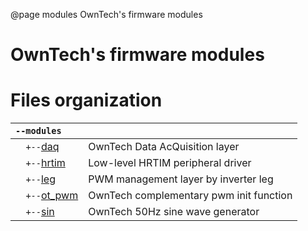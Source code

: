 @page modules OwnTech's firmware modules
# OwnTech's firmware modules

# Files organization

<!-- @cond COMMENT --><script><!--</script>

| `--modules`               |                                           |
|:-                         |:-                                         |
|`  +--`[daq](daq)          | OwnTech Data AcQuisition layer            |
|`  +--`[hrtim](hrtim)      | Low-level HRTIM peripheral driver         |
|`  +--`[leg](leg)          | PWM management layer by inverter leg      |
|`  +--`[ot_pwm](ot_pwm)    | OwnTech complementary pwm init function   |
|`  +--`[sin](sin)          | OwnTech 50Hz sine wave generator          |

<script>--></script><script><!-- @endcond -->

| `--modules`       |                                           |
|:-                 |:-                                         |
|`  +--`daq         | OwnTech Data AcQuisition layer            |
|`  +--`hrtim       | Low-level HRTIM peripheral driver         |
|`  +--`leg         | PWM management layer by inverter leg      |
|`  +--`ot_pwm      | OwnTech complementary pwm init function   |
|`  +--`sin         | OwnTech 50Hz sine wave generator          |

<!-- @cond COMMENT --></script><!-- @endcond -->
